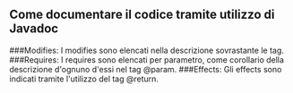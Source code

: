 ## Come documentare il codice tramite utilizzo di Javadoc


###Modifies:
I modifies sono elencati nella descrizione sovrastante le tag.
###Requires:
I requires sono elencati per parametro, come corollario della descrizione d'ognuno d'essi nel tag @param.
###Effects:
Gli effects sono indicati tramite l'utilizzo del tag @return. 